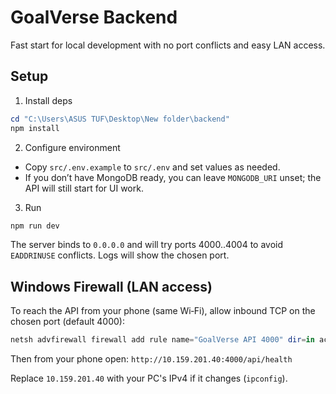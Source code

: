 # GoalVerse Backend

Fast start for local development with no port conflicts and easy LAN access.

## Setup

1. Install deps

```powershell
cd "C:\Users\ASUS TUF\Desktop\New folder\backend"
npm install
```

2. Configure environment

- Copy `src/.env.example` to `src/.env` and set values as needed.
- If you don’t have MongoDB ready, you can leave `MONGODB_URI` unset; the API will still start for UI work.

3. Run

```powershell
npm run dev
```

The server binds to `0.0.0.0` and will try ports 4000..4004 to avoid `EADDRINUSE` conflicts. Logs will show the chosen port.

## Windows Firewall (LAN access)
To reach the API from your phone (same Wi‑Fi), allow inbound TCP on the chosen port (default 4000):

```powershell
netsh advfirewall firewall add rule name="GoalVerse API 4000" dir=in action=allow protocol=TCP localport=4000
```

Then from your phone open: `http://10.159.201.40:4000/api/health`

Replace `10.159.201.40` with your PC's IPv4 if it changes (`ipconfig`).
